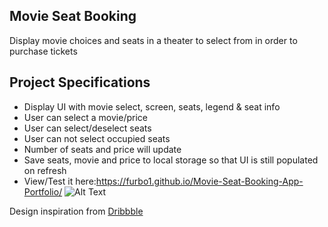 ## Movie Seat Booking

Display movie choices and seats in a theater to select from in order to purchase tickets

## Project Specifications

- Display UI with movie select, screen, seats, legend & seat info
- User can select a movie/price
- User can select/deselect seats
- User can not select occupied seats
- Number of seats and price will update
- Save seats, movie and price to local storage so that UI is still populated on refresh
- View/Test it here:https://furbo1.github.io/Movie-Seat-Booking-App-Portfolio/
![Alt Text](https://github.com/furbo1/Movie-Seat-Booking-app/blob/master/Screenshot_2020-06-11%20Movie%20Seat%20Booking%20app.png)

Design inspiration from [Dribbble](https://dribbble.com/shots/3628370-Movie-Seat-Booking)
